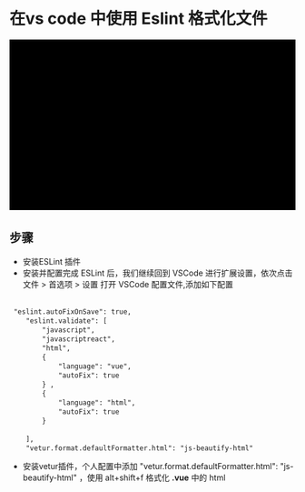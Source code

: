 # 在vs code 中使用 Eslint 格式化文件
![效果图](images/1.png)


## 步骤
- 安装ESLint 插件
- 安装并配置完成 ESLint 后，我们继续回到 VSCode 进行扩展设置，依次点击 文件 > 首选项 > 设置 打开 VSCode 配置文件,添加如下配置
```

 "eslint.autoFixOnSave": true,
    "eslint.validate": [
        "javascript",
        "javascriptreact",      
        "html", 
        {
            "language": "vue",
            "autoFix": true
        } ,
        {
            "language": "html",
            "autoFix": true
        }

    ],    
    "vetur.format.defaultFormatter.html": "js-beautify-html"

```
-  安装vetur插件，个人配置中添加 "vetur.format.defaultFormatter.html": "js-beautify-html" ，使用 alt+shift+f 格式化 **.vue** 中的 html


